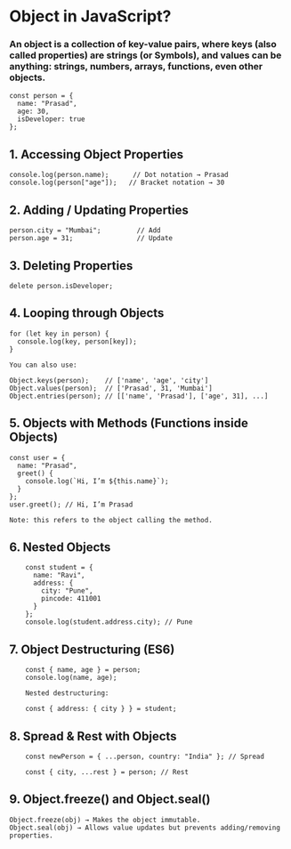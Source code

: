 # Object in JavaScript?

### An object is a collection of key-value pairs, where keys (also called properties) are strings (or Symbols), and values can be anything: strings, numbers, arrays, functions, even other objects.
    
    const person = {
      name: "Prasad",
      age: 30,
      isDeveloper: true
    };

## 1. Accessing Object Properties
    
    console.log(person.name);      // Dot notation → Prasad
    console.log(person["age"]);   // Bracket notation → 30

## 2. Adding / Updating Properties
    
    person.city = "Mumbai";         // Add
    person.age = 31;                // Update

## 3. Deleting Properties
    
    delete person.isDeveloper;

## 4. Looping through Objects
    
    for (let key in person) {
      console.log(key, person[key]);
    }

    You can also use:
    
    Object.keys(person);    // ['name', 'age', 'city']
    Object.values(person);  // ['Prasad', 31, 'Mumbai']
    Object.entries(person); // [['name', 'Prasad'], ['age', 31], ...]

## 5. Objects with Methods (Functions inside Objects)
    
    const user = {
      name: "Prasad",
      greet() {
        console.log(`Hi, I’m ${this.name}`);
      }
    };
    user.greet(); // Hi, I’m Prasad
    
    Note: this refers to the object calling the method.
##  6. Nested Objects
        
        const student = {
          name: "Ravi",
          address: {
            city: "Pune",
            pincode: 411001
          }
        };
        console.log(student.address.city); // Pune

## 7. Object Destructuring (ES6)
        
        const { name, age } = person;
        console.log(name, age);
        
        Nested destructuring:
        
        const { address: { city } } = student;

## 8. Spread & Rest with Objects
        
        const newPerson = { ...person, country: "India" }; // Spread
        
        const { city, ...rest } = person; // Rest

## 9. Object.freeze() and Object.seal()

    Object.freeze(obj) → Makes the object immutable.
    Object.seal(obj) → Allows value updates but prevents adding/removing properties.
